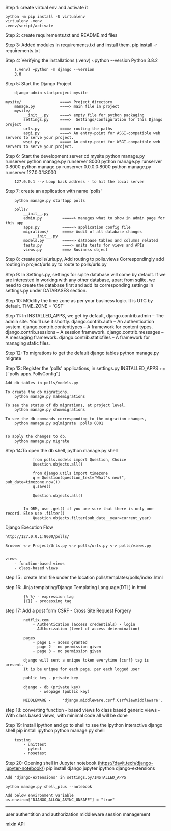 Step 1: create virtual env and activate it 

    python -m pip install -U virtualenv
    virtualenv .venv
    .venv/script/activate 

Step 2: create requirements.txt and README.md files 
    
Step 3: Added modules in requirements.txt and install them.
    pip install -r requirements.txt

Step 4: Verifying the installations
        (.venv) ~python --version
        Python 3.8.2

        (.venv) ~python -m django --version
        3.0

Step 5: Start the Django Project 

        django-admin startproject mysite

    mysite/                 ====> Project directory 
        manage.py           ====> main file in project 
        mysite/
            __init__.py     ====> empty file for python packaging
            settings.py     ====>  Settings/configuration for this Django project
            urls.py         ====> routing the paths 
            asgi.py         ====> An entry-point for ASGI-compatible web servers to serve your project. 
            wsgi.py         ====> An entry-point for WSGI-compatible web servers to serve your project. 

Step 6: Start the development server 
        cd mysite
        python manage.py runserver 
        python manage.py runserver 8000
        python manage.py runserver 0:8000
        python manage.py runserver 0.0.0.0:8000
        python manage.py runserver 127.0.0.1:8000

        127.0.0.1 --> Loop back address - to hit the local server

Step 7: create an application with name 'polls'

        python manage.py startapp polls

        polls/
            __init__.py
            admin.py         =====> manages what to show in admin page for this app
            apps.py          =====> application config file
            migrations/      ====> Audit of all database changes 
                __init__.py
            models.py        =====> database tables and columns related
            tests.py         ====> units tests for views and APIs
            views.py         ===> Business object
Step 8: create polls/urls.py, Add routing to polls.views 
        Correspondingly add routing in project/urls.py to route to polls/urls.py

Step 9: In Settings.py, settings for sqlite database will come by default. 
    If we are interested in working with any other database, apart from sqlite, 
    we need to create the database first  and add its corresponding settings 
    in settings.py under DATABASES section.

Step 10: MOdifiy the time zone as per your business logic. It is UTC by default.
        TIME_ZONE = 'CST'

Step 11: In INSTALLED_APPS, we get by default, 
    django.contrib.admin        – The admin site. You’ll use it shortly.
    django.contrib.auth         – An authentication system.
    django.contrib.contenttypes – A framework for content types.
    django.contrib.sessions     – A session framework.
    django.contrib.messages     – A messaging framework.
    django.contrib.staticfiles  – A framework for managing static files.

Step 12: To migrations to get the default django tables
    python manage.py migrate

Step 13: Register the 'polls' applications, in settings.py
     INSTALLED_APPS += [    'polls.apps.PollsConfig',]

    Add db tables in polls/models.py

    To create the db migrations, 
        python manage.py makemigrations

    To see the status of db migrations, at project level, 
        python manage.py showmigrations

    To see the db commands corresponding to the migration changes, 
        python manage.py sqlmigrate  polls 0001
        

    To apply the changes to db, 
        python manage.py migrate


Step 14:To open the db shell, 
            python manage.py shell 
         

                from polls.models import Question, Choice
                Question.objects.all()

                from django.utils import timezone
                q = Question(question_text="What's new?", pub_date=timezone.now())
                q.save()
                
                Question.objects.all()


            In ORM, use .get() if you are sure that there is only one record. Else use .filter()
                Question.objects.filter(pub_date__year=current_year)


Django Execution Flow 

    http://127.0.0.1:8000/polls/

    Broswer <-> Project/Urls.py <-> polls/urls.py <-> polls/views.py 


    views 
        - function-based views 
        - class-based views 

step 15 : create html file under the location 
                polls/templates/polls/index.html

step 16: Jinja templating/Django Templating Language(DTL) in html 

            {% %} - expression tag 
            {{}} - processing tag 


step 17: Add a post form 
            CSRF - Cross Site Request Forgery 
            
            netflix.com 
                - Authentication (access credentials) - login 
                - AUthorization (level of access determination)
            
            pages 
                - page 1 - acess granted
                - page 2 - no permission given 
                - page 3 - no permission given

            django will sent a unique token everytime {csrf} tag is present. 
            It is be unique for each page, per each logged user

            public key - private key 

            django - db (private key)
                   - webpage (public key)

            MIDDLEWARE -     'django.middleware.csrf.CsrfViewMiddleware',

step 18: 
        converting function - based views to class based generic views
        - With class based views, with minimal code all will be done

Step 19:  Install ipython and go to shell to see the ipython interactive django shell 
            pip install ipython
            python manage.py shell 


        testing 
            - unittest 
            - pytest 
            - nosetest
            

Step 20: Opening shell in Jupyter notebook (https://davit.tech/django-jupyter-notebook/)
    pip install django jupyter ipython django-extensions

    Add 'django-extensions' in settings.py/INSTALLED_APPS

    python manage.py shell_plus --notebook

    Add below environment variable
    os.environ["DJANGO_ALLOW_ASYNC_UNSAFE"] = "true"


-----------------
user authentition and authorization 
middleware 
session management


mixin
API 